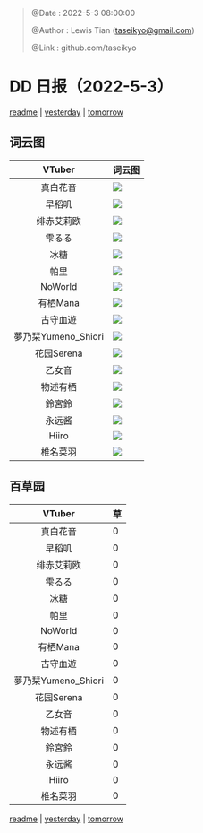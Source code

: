 > @Date    : 2022-5-3 08:00:00
>
> @Author  : Lewis Tian (taseikyo@gmail.com)
>
> @Link    : github.com/taseikyo

# DD 日报（2022-5-3）

[readme](../README.md) | [yesterday](2022-5-2.md) | [tomorrow](2022-5-4.md)

## 词云图

|VTuber|词云图|
|:-:|-|
|真白花音|![](../../images/daily/21402309_2022-5-3_purge_wordcloud.png)|
|早稻叽|![](../../images/daily/41682_2022-5-3_purge_wordcloud.png)|
|绯赤艾莉欧|![](../../images/daily/21396545_2022-5-3_purge_wordcloud.png)|
|雫るる|![](../../images/daily/21013446_2022-5-3_purge_wordcloud.png)|
|冰糖|![](../../images/daily/876396_2022-5-3_purge_wordcloud.png)|
|帕里|![](../../images/daily/4895312_2022-5-3_purge_wordcloud.png)|
|NoWorld|![](../../images/daily/21448649_2022-5-3_purge_wordcloud.png)|
|有栖Mana|![](../../images/daily/6542258_2022-5-3_purge_wordcloud.png)|
|古守血遊|![](../../images/daily/8725120_2022-5-3_purge_wordcloud.png)|
|夢乃栞Yumeno_Shiori|![](../../images/daily/14052636_2022-5-3_purge_wordcloud.png)|
|花园Serena|![](../../images/daily/14327465_2022-5-3_purge_wordcloud.png)|
|乙女音|![](../../images/daily/21320551_2022-5-3_purge_wordcloud.png)|
|物述有栖|![](../../images/daily/21449083_2022-5-3_purge_wordcloud.png)|
|鈴宮鈴|![](../../images/daily/21685677_2022-5-3_purge_wordcloud.png)|
|永远酱|![](../../images/daily/21701071_2022-5-3_purge_wordcloud.png)|
|Hiiro|![](../../images/daily/21919321_2022-5-3_purge_wordcloud.png)|
|椎名菜羽|![](../../images/daily/22347054_2022-5-3_purge_wordcloud.png)|

## 百草园

|VTuber|草|
|:-:|-|
|真白花音|0|
|早稻叽|0|
|绯赤艾莉欧|0|
|雫るる|0|
|冰糖|0|
|帕里|0|
|NoWorld|0|
|有栖Mana|0|
|古守血遊|0|
|夢乃栞Yumeno_Shiori|0|
|花园Serena|0|
|乙女音|0|
|物述有栖|0|
|鈴宮鈴|0|
|永远酱|0|
|Hiiro|0|
|椎名菜羽|0|

[readme](../README.md) | [yesterday](2022-5-2.md) | [tomorrow](2022-5-4.md)
